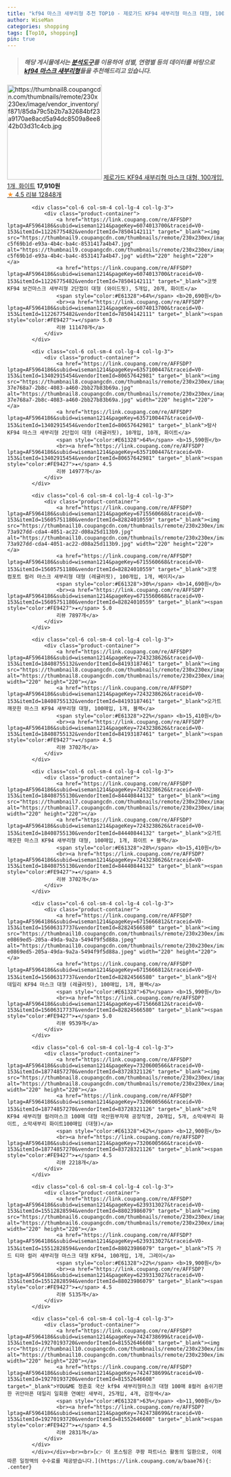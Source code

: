 ```yaml
---
title: "kf94 마스크 새부리형 추천 TOP10 - 제로가드 KF94 새부리형 마스크 대형, 100개입, 1개, 화이트"
author: WiseMan
categories: shopping
tags: [Top10, shopping]
pin: true
---
```


> ##### 해당 게시물에서는 [**분석도구**](https://itemscout.io/)를 이용하여 **성별**, **연령별** 등의 데이터를 바탕으로 [**kf94 마스크 새부리형**](https://link.coupang.com/a/baae76)들을 추천해드리고 있습니다.
<div class="container"><div class="row">
            <div class="col-6 col-sm-4 col-lg-4 col-lg-3">
                <div class="product-container">
                    <a href="https://link.coupang.com/re/AFFSDP?lptag=AF5964186&subid=wiseman1214&pageKey=6822173008&traceid=V0-153&itemId=16173409987&vendorItemId=83368898339" target="_blank"><img src="https://thumbnail8.coupangcdn.com/thumbnails/remote/230x230ex/image/vendor_inventory/f871/85da79c5b2b7a32684bf23a9170ae8acd5a94dc8509a8ee842b03d31c4cb.jpg" alt="https://thumbnail8.coupangcdn.com/thumbnails/remote/230x230ex/image/vendor_inventory/f871/85da79c5b2b7a32684bf23a9170ae8acd5a94dc8509a8ee842b03d31c4cb.jpg" width="220" height="220"></a>
                    <a href="https://link.coupang.com/re/AFFSDP?lptag=AF5964186&subid=wiseman1214&pageKey=6822173008&traceid=V0-153&itemId=16173409987&vendorItemId=83368898339" target="_blank">제로가드 KF94 새부리형 마스크 대형, 100개입, 1개, 화이트</a>
                    <span style="color:#E61328"></span> <b>17,910원</b>
                    <br><a href="https://link.coupang.com/re/AFFSDP?lptag=AF5964186&subid=wiseman1214&pageKey=6822173008&traceid=V0-153&itemId=16173409987&vendorItemId=83368898339" target="_blank"><span style="color:#FE9427">★</span> 4.5
                    리뷰 12848개</a>
                </div>
            </div>
            
            <div class="col-6 col-sm-4 col-lg-4 col-lg-3">
                <div class="product-container">
                    <a href="https://link.coupang.com/re/AFFSDP?lptag=AF5964186&subid=wiseman1214&pageKey=6074013700&traceid=V0-153&itemId=11226775482&vendorItemId=78504142111" target="_blank"><img src="https://thumbnail9.coupangcdn.com/thumbnails/remote/230x230ex/image/retail/images/9178931526940208-c5f69b1d-e93a-4b4c-ba4c-8531417a4b47.jpg" alt="https://thumbnail9.coupangcdn.com/thumbnails/remote/230x230ex/image/retail/images/9178931526940208-c5f69b1d-e93a-4b4c-ba4c-8531417a4b47.jpg" width="220" height="220"></a>
                    <a href="https://link.coupang.com/re/AFFSDP?lptag=AF5964186&subid=wiseman1214&pageKey=6074013700&traceid=V0-153&itemId=11226775482&vendorItemId=78504142111" target="_blank">코멧 KF94 보건마스크 새부리형 2단접이 대형 (와이드핏), 5개입, 20개, 화이트</a>
                    <span style="color:#E61328">64%</span> <b>20,690원</b>
                    <br><a href="https://link.coupang.com/re/AFFSDP?lptag=AF5964186&subid=wiseman1214&pageKey=6074013700&traceid=V0-153&itemId=11226775482&vendorItemId=78504142111" target="_blank"><span style="color:#FE9427">★</span> 5.0
                    리뷰 111470개</a>
                </div>
            </div>
            
            <div class="col-6 col-sm-4 col-lg-4 col-lg-3">
                <div class="product-container">
                    <a href="https://link.coupang.com/re/AFFSDP?lptag=AF5964186&subid=wiseman1214&pageKey=6357100447&traceid=V0-153&itemId=13402915454&vendorItemId=80657642981" target="_blank"><img src="https://thumbnail8.coupangcdn.com/thumbnails/remote/230x230ex/image/retail/images/1145062184262183-37e768a7-2b8c-4083-a460-2bb27b83b69a.jpg" alt="https://thumbnail8.coupangcdn.com/thumbnails/remote/230x230ex/image/retail/images/1145062184262183-37e768a7-2b8c-4083-a460-2bb27b83b69a.jpg" width="220" height="220"></a>
                    <a href="https://link.coupang.com/re/AFFSDP?lptag=AF5964186&subid=wiseman1214&pageKey=6357100447&traceid=V0-153&itemId=13402915454&vendorItemId=80657642981" target="_blank">탐사 KF94 마스크 새부리형 2단접이 대형 (레귤러핏), 10개입, 10개, 화이트</a>
                    <span style="color:#E61328">64%</span> <b>15,590원</b>
                    <br><a href="https://link.coupang.com/re/AFFSDP?lptag=AF5964186&subid=wiseman1214&pageKey=6357100447&traceid=V0-153&itemId=13402915454&vendorItemId=80657642981" target="_blank"><span style="color:#FE9427">★</span> 4.5
                    리뷰 14977개</a>
                </div>
            </div>
            
            <div class="col-6 col-sm-4 col-lg-4 col-lg-3">
                <div class="product-container">
                    <a href="https://link.coupang.com/re/AFFSDP?lptag=AF5964186&subid=wiseman1214&pageKey=6715560668&traceid=V0-153&itemId=15605751180&vendorItemId=82824010559" target="_blank"><img src="https://thumbnail10.coupangcdn.com/thumbnails/remote/230x230ex/image/retail/images/3143980261292189-73a927dd-cda4-4051-ac22-d08a25d113b9.jpg" alt="https://thumbnail10.coupangcdn.com/thumbnails/remote/230x230ex/image/retail/images/3143980261292189-73a927dd-cda4-4051-ac22-d08a25d113b9.jpg" width="220" height="220"></a>
                    <a href="https://link.coupang.com/re/AFFSDP?lptag=AF5964186&subid=wiseman1214&pageKey=6715560668&traceid=V0-153&itemId=15605751180&vendorItemId=82824010559" target="_blank">코멧 컴포트 컬러 마스크 새부리형 대형 (레귤러핏), 100개입, 1개, 베이지</a>
                    <span style="color:#E61328">30%</span> <b>14,690원</b>
                    <br><a href="https://link.coupang.com/re/AFFSDP?lptag=AF5964186&subid=wiseman1214&pageKey=6715560668&traceid=V0-153&itemId=15605751180&vendorItemId=82824010559" target="_blank"><span style="color:#FE9427">★</span> 5.0
                    리뷰 7897개</a>
                </div>
            </div>
            
            <div class="col-6 col-sm-4 col-lg-4 col-lg-3">
                <div class="product-container">
                    <a href="https://link.coupang.com/re/AFFSDP?lptag=AF5964186&subid=wiseman1214&pageKey=7243238626&traceid=V0-153&itemId=18408755132&vendorItemId=84193187461" target="_blank"><img src="https://thumbnail8.coupangcdn.com/thumbnails/remote/230x230ex/image/vendor_inventory/0a39/dca6b13883888c8913c6dc4f5021a1cc4b4b874aa44d6e935eb1db667c45.jpg" alt="https://thumbnail8.coupangcdn.com/thumbnails/remote/230x230ex/image/vendor_inventory/0a39/dca6b13883888c8913c6dc4f5021a1cc4b4b874aa44d6e935eb1db667c45.jpg" width="220" height="220"></a>
                    <a href="https://link.coupang.com/re/AFFSDP?lptag=AF5964186&subid=wiseman1214&pageKey=7243238626&traceid=V0-153&itemId=18408755132&vendorItemId=84193187461" target="_blank">오가트 깨끗한 마스크 KF94 새부리형 대형, 100매입, 1개, 블랙</a>
                    <span style="color:#E61328">22%</span> <b>15,410원</b>
                    <br><a href="https://link.coupang.com/re/AFFSDP?lptag=AF5964186&subid=wiseman1214&pageKey=7243238626&traceid=V0-153&itemId=18408755132&vendorItemId=84193187461" target="_blank"><span style="color:#FE9427">★</span> 4.5
                    리뷰 3702개</a>
                </div>
            </div>
            
            <div class="col-6 col-sm-4 col-lg-4 col-lg-3">
                <div class="product-container">
                    <a href="https://link.coupang.com/re/AFFSDP?lptag=AF5964186&subid=wiseman1214&pageKey=7243238626&traceid=V0-153&itemId=18408755130&vendorItemId=84440844132" target="_blank"><img src="https://thumbnail7.coupangcdn.com/thumbnails/remote/230x230ex/image/vendor_inventory/25a9/c80e638c841a5b45f718ed38c461c189687fb34b0d6624b5736ff5b7781d.jpg" alt="https://thumbnail7.coupangcdn.com/thumbnails/remote/230x230ex/image/vendor_inventory/25a9/c80e638c841a5b45f718ed38c461c189687fb34b0d6624b5736ff5b7781d.jpg" width="220" height="220"></a>
                    <a href="https://link.coupang.com/re/AFFSDP?lptag=AF5964186&subid=wiseman1214&pageKey=7243238626&traceid=V0-153&itemId=18408755130&vendorItemId=84440844132" target="_blank">오가트 깨끗한 마스크 KF94 새부리형 대형, 100매입, 1개, 화이트 + 블랙</a>
                    <span style="color:#E61328">28%</span> <b>15,410원</b>
                    <br><a href="https://link.coupang.com/re/AFFSDP?lptag=AF5964186&subid=wiseman1214&pageKey=7243238626&traceid=V0-153&itemId=18408755130&vendorItemId=84440844132" target="_blank"><span style="color:#FE9427">★</span> 4.5
                    리뷰 3702개</a>
                </div>
            </div>
            
            <div class="col-6 col-sm-4 col-lg-4 col-lg-3">
                <div class="product-container">
                    <a href="https://link.coupang.com/re/AFFSDP?lptag=AF5964186&subid=wiseman1214&pageKey=6715666812&traceid=V0-153&itemId=15606317737&vendorItemId=82824566580" target="_blank"><img src="https://thumbnail10.coupangcdn.com/thumbnails/remote/230x230ex/image/retail/images/5987890585916971-e0869ed5-205a-49da-9a2a-5494f9f5d88a.jpeg" alt="https://thumbnail10.coupangcdn.com/thumbnails/remote/230x230ex/image/retail/images/5987890585916971-e0869ed5-205a-49da-9a2a-5494f9f5d88a.jpeg" width="220" height="220"></a>
                    <a href="https://link.coupang.com/re/AFFSDP?lptag=AF5964186&subid=wiseman1214&pageKey=6715666812&traceid=V0-153&itemId=15606317737&vendorItemId=82824566580" target="_blank">탐사 데일리 KF94 마스크 대형 (레귤러핏), 100매입, 1개, 블랙</a>
                    <span style="color:#E61328">67%</span> <b>15,990원</b>
                    <br><a href="https://link.coupang.com/re/AFFSDP?lptag=AF5964186&subid=wiseman1214&pageKey=6715666812&traceid=V0-153&itemId=15606317737&vendorItemId=82824566580" target="_blank"><span style="color:#FE9427">★</span> 5.0
                    리뷰 9539개</a>
                </div>
            </div>
            
            <div class="col-6 col-sm-4 col-lg-4 col-lg-3">
                <div class="product-container">
                    <a href="https://link.coupang.com/re/AFFSDP?lptag=AF5964186&subid=wiseman1214&pageKey=7320600566&traceid=V0-153&itemId=18774857270&vendorItemId=83728321126" target="_blank"><img src="https://thumbnail8.coupangcdn.com/thumbnails/remote/230x230ex/image/vendor_inventory/b89d/e6b059a715d3bb8a15567f8f2924c0f9c8d4bbebf7ad90e4b5237a94e4f6.jpg" alt="https://thumbnail8.coupangcdn.com/thumbnails/remote/230x230ex/image/vendor_inventory/b89d/e6b059a715d3bb8a15567f8f2924c0f9c8d4bbebf7ad90e4b5237a94e4f6.jpg" width="220" height="220"></a>
                    <a href="https://link.coupang.com/re/AFFSDP?lptag=AF5964186&subid=wiseman1214&pageKey=7320600566&traceid=V0-153&itemId=18774857270&vendorItemId=83728321126" target="_blank">소막 KF94 새부리형 컬러마스크 100매 대형 국산원부자재 공장직영, 20개입, 5개, 소막새부리 화이트, 소막새부리 화이트100매입 (대형)</a>
                    <span style="color:#E61328">62%</span> <b>12,900원</b>
                    <br><a href="https://link.coupang.com/re/AFFSDP?lptag=AF5964186&subid=wiseman1214&pageKey=7320600566&traceid=V0-153&itemId=18774857270&vendorItemId=83728321126" target="_blank"><span style="color:#FE9427">★</span> 4.5
                    리뷰 2218개</a>
                </div>
            </div>
            
            <div class="col-6 col-sm-4 col-lg-4 col-lg-3">
                <div class="product-container">
                    <a href="https://link.coupang.com/re/AFFSDP?lptag=AF5964186&subid=wiseman1214&pageKey=6239313027&traceid=V0-153&itemId=15512828594&vendorItemId=88023986079" target="_blank"><img src="https://thumbnail6.coupangcdn.com/thumbnails/remote/230x230ex/image/vendor_inventory/c027/7a38da9243b8114e97601dfcf33c4e16e749a0d4a31f75088bfd1a94ef34.jpg" alt="https://thumbnail6.coupangcdn.com/thumbnails/remote/230x230ex/image/vendor_inventory/c027/7a38da9243b8114e97601dfcf33c4e16e749a0d4a31f75088bfd1a94ef34.jpg" width="220" height="220"></a>
                    <a href="https://link.coupang.com/re/AFFSDP?lptag=AF5964186&subid=wiseman1214&pageKey=6239313027&traceid=V0-153&itemId=15512828594&vendorItemId=88023986079" target="_blank">TS 가드 티마 컬러 새부리형 마스크 대형 KF94, 100개입, 1개, 그레이</a>
                    <span style="color:#E61328">22%</span> <b>19,900원</b>
                    <br><a href="https://link.coupang.com/re/AFFSDP?lptag=AF5964186&subid=wiseman1214&pageKey=6239313027&traceid=V0-153&itemId=15512828594&vendorItemId=88023986079" target="_blank"><span style="color:#FE9427">★</span> 4.5
                    리뷰 5135개</a>
                </div>
            </div>
            
            <div class="col-6 col-sm-4 col-lg-4 col-lg-3">
                <div class="product-container">
                    <a href="https://link.coupang.com/re/AFFSDP?lptag=AF5964186&subid=wiseman1214&pageKey=7424738699&traceid=V0-153&itemId=19270193720&vendorItemId=81552646608" target="_blank"><img src="https://thumbnail10.coupangcdn.com/thumbnails/remote/230x230ex/image/vendor_inventory/e7a3/2911d5969ab171696f3186a2c11d14209043b09734847afc961ac5821f66.jpg" alt="https://thumbnail10.coupangcdn.com/thumbnails/remote/230x230ex/image/vendor_inventory/e7a3/2911d5969ab171696f3186a2c11d14209043b09734847afc961ac5821f66.jpg" width="220" height="220"></a>
                    <a href="https://link.coupang.com/re/AFFSDP?lptag=AF5964186&subid=wiseman1214&pageKey=7424738699&traceid=V0-153&itemId=19270193720&vendorItemId=81552646608" target="_blank">YOU&ME 정준호 국산 kf94 새부리형마스크 대형 100매 8컬러 숨쉬기편한 귀안아픈 데일리 일회용 연예인 새부리, 25개입, 4개, 검정색</a>
                    <span style="color:#E61328">63%</span> <b>11,900원</b>
                    <br><a href="https://link.coupang.com/re/AFFSDP?lptag=AF5964186&subid=wiseman1214&pageKey=7424738699&traceid=V0-153&itemId=19270193720&vendorItemId=81552646608" target="_blank"><span style="color:#FE9427">★</span> 4.5
                    리뷰 2831개</a>
                </div>
            </div>
            </div></div><br><br>[👉 이 포스팅은 쿠팡 파트너스 활동의 일환으로, 이에 따른 일정액의 수수료를 제공받습니다.](https://link.coupang.com/a/baae76){: .center}